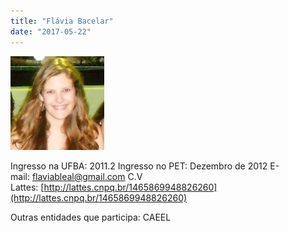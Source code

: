 ```yaml
---
title: "Flávia Bacelar"
date: "2017-05-22"
---
```


![](images/perfil.jpg)

Ingresso na UFBA: 2011.2 Ingresso no PET: Dezembro de 2012 E-mail: [flaviableal@gmail.com](mailto:flaviableal@gmail.com) C.V Lattes: [http://lattes.cnpq.br/1465869948826260](http://lattes.cnpq.br/1465869948826260)

Outras entidades que participa: CAEEL
